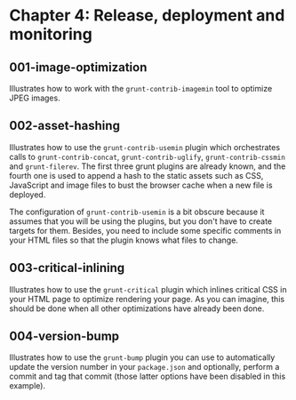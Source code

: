 Chapter 4: Release, deployment and monitoring
=============================================

## 001-image-optimization
Illustrates how to work with the `grunt-contrib-imagemin` tool to optimize JPEG images.

## 002-asset-hashing
Illustrates how to use the `grunt-contrib-usemin` plugin which orchestrates calls to `grunt-contrib-concat`, `grunt-contrib-uglify`, `grunt-contrib-cssmin` and `grunt-filerev`. The first three grunt plugins are already known, and the fourth one is used to append a hash to the static assets such as CSS, JavaScript and image files to bust the browser cache when a new file is deployed.

The configuration of `grunt-contrib-usemin` is a bit obscure because it assumes that you will be using the plugins, but you don't have to create targets for them. Besides, you need to include some specific comments in your HTML files so that the plugin knows what files to change.

## 003-critical-inlining
Illustrates how to use the `grunt-critical` plugin which inlines critical CSS in your HTML page to optimize rendering your page. As you can imagine, this should be done when all other optimizations have already been done.

## 004-version-bump
Illustrates how to use the `grunt-bump` plugin you can use to automatically update the version number in your `package.json` and optionally, perform a commit and tag that commit (those latter options have been disabled in this example).

